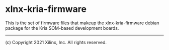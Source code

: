 # xlnx-kria-firmware
This is the set of firmware files that makeup the xlnx-kria-firmware debian package for the Kria SOM-based development boards. 


---
(c) Copyright 2021 Xilinx, Inc. All rights reserved.
